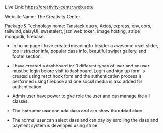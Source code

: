 Live Link: https://creativity-center.web.app/

Website Name: The Creativity Center

Package & Technology name: Tanstack query, Axios, express, env, cors, tailwind, daisyUI, sweetalert, json web token, image hosting, stripe, mongodb, firebase.

*  In home page I have created meaningful header a awesome react slider, top instructor info, popular class info, beautiful swiper gallery, and footer section. 

* I have created a dashboard for 3 different types of user and an user must be login before visit to dashboard. Login and sign up form is created using react hook form and the authentication process is performed using firebase and one social media is also added for authentication. 

* Admin user have power to give role the user and can manage the all classes.

* The instructor user can add class and can show the added class.


* The normal user can select class and can pay by enrolling the class and payment system is developed using stripe.

